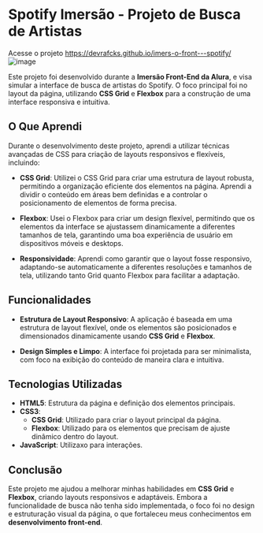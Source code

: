 # Spotify Imersão - Projeto de Busca de Artistas

Acesse o projeto https://devrafcks.github.io/imers-o-front---spotify/
![image](https://github.com/user-attachments/assets/fc958da3-4c6d-43e0-9680-5e87e903a8cb)

Este projeto foi desenvolvido durante a **Imersão Front-End da Alura**, e visa simular a interface de busca de artistas do Spotify. O foco principal foi no layout da página, utilizando **CSS Grid** e **Flexbox** para a construção de uma interface responsiva e intuitiva.

## O Que Aprendi

Durante o desenvolvimento deste projeto, aprendi a utilizar técnicas avançadas de CSS para criação de layouts responsivos e flexíveis, incluindo:

- **CSS Grid**: Utilizei o CSS Grid para criar uma estrutura de layout robusta, permitindo a organização eficiente dos elementos na página. Aprendi a dividir o conteúdo em áreas bem definidas e a controlar o posicionamento de elementos de forma precisa.
  
- **Flexbox**: Usei o Flexbox para criar um design flexível, permitindo que os elementos da interface se ajustassem dinamicamente a diferentes tamanhos de tela, garantindo uma boa experiência de usuário em dispositivos móveis e desktops.
  
- **Responsividade**: Aprendi como garantir que o layout fosse responsivo, adaptando-se automaticamente a diferentes resoluções e tamanhos de tela, utilizando tanto Grid quanto Flexbox para facilitar a adaptação.

## Funcionalidades

- **Estrutura de Layout Responsivo**: A aplicação é baseada em uma estrutura de layout flexível, onde os elementos são posicionados e dimensionados dinamicamente usando **CSS Grid** e **Flexbox**.
  
- **Design Simples e Limpo**: A interface foi projetada para ser minimalista, com foco na exibição do conteúdo de maneira clara e intuitiva.

## Tecnologias Utilizadas

- **HTML5**: Estrutura da página e definição dos elementos principais.
- **CSS3**:
  - **CSS Grid**: Utilizado para criar o layout principal da página.
  - **Flexbox**: Utilizado para os elementos que precisam de ajuste dinâmico dentro do layout.
- **JavaScript**: Utilizaxo para interações.

## Conclusão

Este projeto me ajudou a melhorar minhas habilidades em **CSS Grid** e **Flexbox**, criando layouts responsivos e adaptáveis. Embora a funcionalidade de busca não tenha sido implementada, o foco foi no design e estruturação visual da página, o que fortaleceu meus conhecimentos em **desenvolvimento front-end**.

